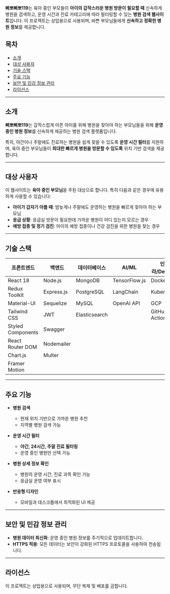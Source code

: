 **삐뽀삐뽀119**는 육아 중인 부모들이 **아이의 갑작스러운 병원 방문이 필요할 때** 신속하게 병원을 검색하고, 운영 시간과 진료 카테고리에 따라 필터링할 수 있는 **병원 검색 웹사이트**입니다. 이 프로젝트는 상업용으로 사용되며, 바쁜 부모님들에게 **신속하고 정확한 병원 정보**를 제공합니다.

## 목차

- [소개](#소개)
- [대상 사용자](#대상-사용자)
- [기술 스택](#기술-스택)
- [주요 기능](#주요-기능)
- [보안 및 민감 정보 관리](#보안-및-민감-정보-관리)
- [라이선스](#라이선스)

---

## 소개

**삐뽀삐뽀119**는 갑작스럽게 아픈 아이를 위해 병원을 찾아야 하는 부모님들을 위해 **운영 중인 병원 정보**를 신속하게 제공하는 병원 검색 플랫폼입니다.

특히, 야간이나 주말에도 진료하는 병원을 쉽게 찾을 수 있도록 **운영 시간 필터**를 지원하며, 육아 중인 부모님들이 **최대한 빠르게 병원을 방문할 수 있도록** 위치 기반 검색을 제공합니다.

---

## 대상 사용자

이 웹사이트는 **육아 중인 부모님**을 주된 대상으로 합니다.
특히 다음과 같은 경우에 유용하게 사용할 수 있습니다:

- **아이가 갑자기 아플 때**: 밤늦게나 주말에도 운영하는 병원을 빠르게 찾아야 하는 부모님
- **응급 상황**: 응급실 방문이 필요한데 가까운 병원이 어디 있는지 모르는 경우
- **예방 접종 및 정기 검진**: 아이의 예방 접종이나 건강 검진을 위한 병원을 찾는 경우

---

## 기술 스택

| 프론트엔드 | 백엔드 | 데이터베이스 | AI/ML | 인프라/DevOps | 기타 |
|------------|--------|--------------|-------|--------------|------|
| React 18 | Node.js | MongoDB | TensorFlow.js | Docker | Axios |
| Redux Toolkit | Express.js | PostgreSQL | LangChain | Kubernetes | Proj4 |
| Material-UI | Sequelize | MySQL | OpenAI API | GCP | Turf.js |
| Tailwind CSS | JWT | Elasticsearch | | GitHub Actions | GA4 |
| Styled Components | Swagger | | | | GTM |
| React Router DOM | Nodemailer | | | | |
| Chart.js | Multer | | | | |
| Framer Motion | | | | | |

---

## 주요 기능

- **병원 검색**
  - 현재 위치 기반으로 가까운 병원 추천
  - 지역별 병원 검색 가능

- **운영 시간 필터**
  - **야간, 24시간, 주말 진료 필터링**
  - 운영 중인 병원만 선택 가능

- **병원 상세 정보 확인**
  - 병원의 운영 시간, 진료 과목 확인 가능
  - 응급실 운영 여부 표시

- **반응형 디자인**
  - 모바일과 데스크톱에서 최적화된 UI 제공

---

## 보안 및 민감 정보 관리

- **병원 데이터 최신화**: 운영 중인 병원 정보를 주기적으로 업데이트합니다.
- **HTTPS 적용**: 모든 데이터는 보안이 강화된 HTTPS 프로토콜을 사용하여 전송됩니다.

---

## 라이선스

이 프로젝트는 상업용으로 사용되며, 무단 복제 및 배포를 금합니다.
